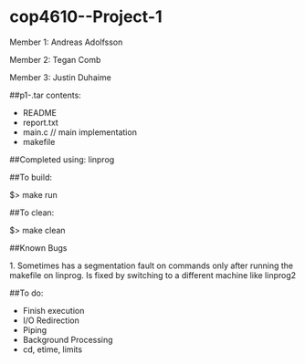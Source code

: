 # cop4610--Project-1

<p>Member 1: Andreas Adolfsson</p>
<p>Member 2: Tegan Comb</p>
<p>Member 3: Justin Duhaime</p>

##p1-.tar contents:
* README
* report.txt
* main.c // main implementation
* makefile

##Completed using: linprog

##To build:
<p>$> make run</p>

##To clean:
<p>$> make clean</p>

##Known Bugs 
<p>1. Sometimes has a segmentation fault on commands only after running the makefile on linprog. Is fixed by switching to a different machine like linprog2</p>

##To do:
- Finish execution
- I/O Redirection
- Piping 
- Background Processing
- cd, etime, limits



